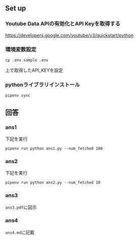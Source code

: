 ## Set up
### Youtube Data APIの有効化とAPI Keyを取得する
https://developers.google.com/youtube/v3/quickstart/python

### 環境変数設定
```
cp .env.sample .env
```
上で取得したAPI_KEYを設定

### pythonライブラリインストール
```
pipenv sync
```

## 回答
### ans1
下記を実行
```
pipenv run python ans1.py --num_fetched 100
```

### ans2
下記を実行
```
pipenv run python ans2.py --num_fetched 10
```

### ans3
`ans3.pdf`に図示

### ans4
`ans4.md`に記載